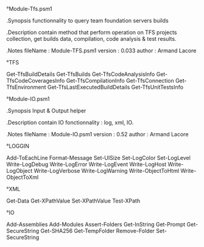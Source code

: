 °Module-Tfs.psm1

.Synopsis
functionnality to query team foundation servers builds

.Description
contain method that perform operation on TFS projects collection, get builds data, compilation, code analysis & test results.

.Notes 
	fileName	: Module-TFS.psm1
	version		: 0.033
	author		: Armand Lacore

°TFS 

Get-TfsBuildDetails
Get-TfsBuilds 
Get-TfsCodeAnalysisInfo
Get-TfsCodeCoveragesInfo
Get-TfsCompilationInfo
Get-TfsConnection
Get-TfsEnvironment
Get-TfsLastExecutedBuildDetails
Get-TfsUnitTestsInfo

°Module-IO.psm1

.Synopsis
Input & Output helper

.Description
contain IO fonctionnality : log, xml, IO.

.Notes
	fileName	: Module-IO.psm1
	version		: 0.52
	author		: Armand Lacore

°LOGGIN

Add-ToEachLine
Format-Message
Set-UISize
Set-LogColor
Set-LogLevel
Write-LogDebug
Write-LogError
Write-LogEvent
Write-LogHost
Write-LogObject
Write-LogVerbose
Write-LogWarning
Write-ObjectToHtml
Write-ObjectToXml

°XML

Get-Data
Get-XPathValue
Set-XPathValue
Test-XPath

°IO 

Add-Assemblies
Add-Modules
Assert-Folders
Get-InString
Get-Prompt
Get-SecureString
Get-SHA256
Get-TempFolder
Remove-Folder
Set-SecureString


